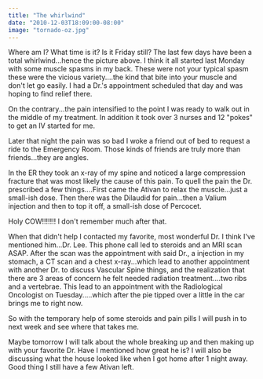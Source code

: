 ```yaml
---
title: "The whirlwind"
date: "2010-12-03T18:09:00-08:00"
image: "tornado-oz.jpg"
---
```


Where am I? What time is it? Is it Friday still? The last few days have been a total whirlwind...hence the picture above. I think it all started last Monday with some muscle spasms in my back. These were not your typical spasm these were the vicious variety....the kind that bite into your muscle and don't let go easily. I had a Dr.'s appointment scheduled that day and was hoping to find relief there. 

On the contrary...the pain intensified to the point I was ready to walk out in the middle of my treatment. In addition it took over 3 nurses and 12 "pokes" to get an IV started for me. 

Later that night the pain was so bad I woke a friend out of bed to request a ride to the Emergency Room. Those kinds of friends are truly more than friends...they are angles.

In the ER they took an x-ray of my spine and noticed a large compression fracture that was most likely the cause of this pain. 
To quell the pain the Dr. prescribed a few things....First came the Ativan to relax the muscle...just a small-ish dose. Then there was the Dilaudid for pain...then a Valium injection and then to top it off, a small-ish dose of Percocet.

Holy COW!!!!!!! I don't remember much after that.

When that didn't help I contacted my favorite, most wonderful Dr. I think I've mentioned him...Dr. Lee. This phone call led to steroids and an MRI scan ASAP.
After the scan was the appointment with said Dr., a injection in my stomach, a CT scan and a chest x-ray...which lead to another appointment with another Dr. to discuss Vascular Spine things, and the realization that there are 3 areas of concern he felt needed radiation treatment....two ribs and a vertebrae. This lead to an appointment with the Radiological Oncologist on Tuesday.....which after the pie tipped over a little in the car brings me to right now. 

So with the temporary help of some steroids and pain pills I will push in to next week and see where that takes me. 

Maybe tomorrow I will talk about the whole breaking up and then making up with your favorite Dr. Have I mentioned how great he is?
I will also be discussing what the house looked like when I got home after 1 night away. Good thing I still have a few Ativan left.